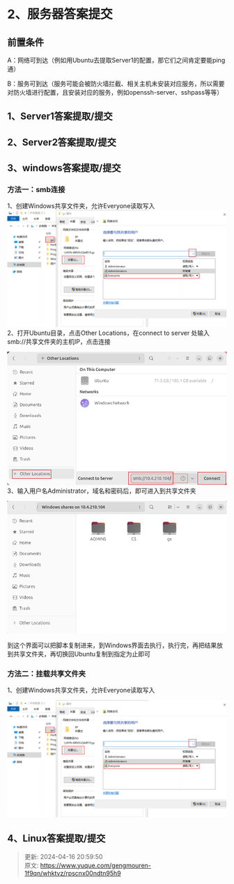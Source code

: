 # 2、服务器答案提交

## 前置条件
A：网络可到达（例如用Ubuntu去提取Server1的配置，那它们之间肯定要能ping通）

B：服务可到达（服务可能会被防火墙拦截、相关主机未安装对应服务，所以需要对防火墙进行配置，且安装对应的服务，例如openssh-server、sshpass等等）

## 1、Server1答案提取/提交


## 2、Server2答案提取/提交


## 3、windows答案提取/提交
### 方法一：smb连接
1、创建Windows共享文件夹，允许Everyone读取写入![1713271986340-1ca4ee37-bb59-47f6-ad0c-e18ec6ec97c4.png](./img/3iDSMfWechzPiJKr/1713271986340-1ca4ee37-bb59-47f6-ad0c-e18ec6ec97c4-753251.png)2、打开Ubuntu目录，点击Other Locations，在connect to server 处输入smb://共享文件夹的主机IP，点击连接

![1713272076116-b0dda785-9d45-463a-8390-55e03e8c04e3.png](./img/3iDSMfWechzPiJKr/1713272076116-b0dda785-9d45-463a-8390-55e03e8c04e3-545236.png)3、输入用户名Administrator，域名和密码后，即可进入到共享文件夹

![1713272196679-6e2215cf-b5e8-406d-ba57-e77edccfe751.png](./img/3iDSMfWechzPiJKr/1713272196679-6e2215cf-b5e8-406d-ba57-e77edccfe751-315465.png)

到这个界面可以把脚本复制进来，到Windows界面去执行，执行完，再把结果放到共享文件夹，再切换回Ubuntu复制到指定为止即可

### 方法二：挂载共享文件夹
1、创建Windows共享文件夹，允许Everyone读取写入

![1713271986340-1ca4ee37-bb59-47f6-ad0c-e18ec6ec97c4.png](./img/3iDSMfWechzPiJKr/1713271986340-1ca4ee37-bb59-47f6-ad0c-e18ec6ec97c4-753251.png)

## 4、Linux答案提取/提交


> 更新: 2024-04-16 20:59:50  
> 原文: <https://www.yuque.com/gengmouren-1f9qn/whktvz/rpscnx00ndtn95h9>